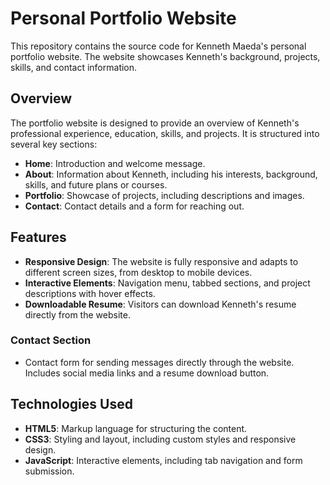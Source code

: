 # Personal Portfolio Website

This repository contains the source code for Kenneth Maeda's personal portfolio website. The website showcases Kenneth's background, projects, skills, and contact information.

## Overview

The portfolio website is designed to provide an overview of Kenneth's professional experience, education, skills, and projects. It is structured into several key sections:

- **Home**: Introduction and welcome message.
- **About**: Information about Kenneth, including his interests, background, skills, and future plans or courses.
- **Portfolio**: Showcase of projects, including descriptions and images.
- **Contact**: Contact details and a form for reaching out.

## Features

- **Responsive Design**: The website is fully responsive and adapts to different screen sizes, from desktop to mobile devices.
- **Interactive Elements**: Navigation menu, tabbed sections, and project descriptions with hover effects.
- **Downloadable Resume**: Visitors can download Kenneth's resume directly from the website.
### Contact Section
- Contact form for sending messages directly through the website. Includes social media links and a resume download button.
  
## Technologies Used

- **HTML5**: Markup language for structuring the content.
- **CSS3**: Styling and layout, including custom styles and responsive design.
- **JavaScript**: Interactive elements, including tab navigation and form submission.

